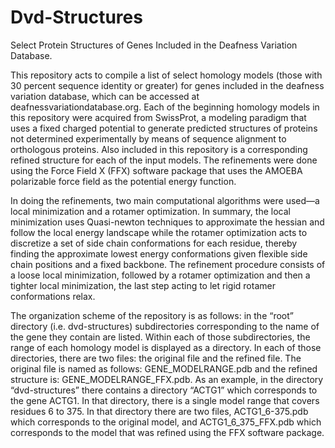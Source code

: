 Dvd-Structures
==============

Select Protein Structures of Genes Included in the Deafness Variation Database.

This repository acts to compile a list of select homology models (those with 30 percent sequence identity or greater) for genes included in the deafness variation database, which can be accessed at deafnessvariationdatabase.org. Each of the beginning homology models in this repository were acquired from SwissProt, a modeling paradigm that uses a fixed charged potential to generate predicted structures of proteins not determined experimentally by means of sequence alignment to orthologous proteins. Also included in this repository is a corresponding refined structure for each of the input models. The refinements were done using the Force Field X  (FFX) software package that uses the AMOEBA polarizable force field as the potential energy function.

In doing the refinements, two main computational algorithms were used—a local minimization and a rotamer optimization. In summary, the local minimization uses Quasi-newton techniques to approximate the hessian and follow the local energy landscape while the rotamer optimization acts to discretize a set of side chain conformations for each residue, thereby finding the approximate lowest energy conformations given flexible side chain positions and a fixed backbone. The refinement procedure consists of a loose local minimization, followed by a rotamer optimization and then a tighter local minimization, the last step acting to let rigid rotamer conformations relax. 

The organization scheme of the repository is as follows: in the “root” directory (i.e. dvd-structures) subdirectories corresponding to the name of the gene they contain are listed. Within each of those subdirectories, the range of each homology model is displayed as a directory. In each of those directories, there are two files: the original file and the refined file. The original file is named as follows: GENE_MODELRANGE.pdb and the refined structure is: GENE_MODELRANGE_FFX.pdb. As an example, in the directory “dvd-structures” there contains a directory “ACTG1” which corresponds to the gene ACTG1. In that directory, there is a single model range that covers residues 6 to 375. In that directory there are two files, ACTG1_6-375.pdb which corresponds to the original model, and ACTG1_6_375_FFX.pdb which corresponds to the model that was refined using the FFX software package.
